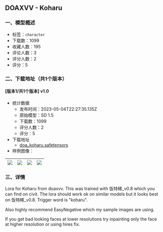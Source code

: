 ## DOAXVV - Koharu
### 一、模型概述

- 标签：`character`
- 下载数：1099
- 收藏人数：195
- 评论人数：3
- 评分人数：2
- 评分：5

### 二、下载地址（共1个版本）

#### [版本1/共1个版本] v1.0

- 统计数据
  - 发布时间：2023-05-04T22:27:35.135Z
  - 原始模型：SD 1.5
  - 下载数：1099
  - 评分人数：2
  - 评分：5
- 下载地址
  - [doa_koharu.safetensors](https://civitai.com/api/download/models/62564)
- 样例图像：

| <img src="https://image.civitai.com/xG1nkqKTMzGDvpLrqFT7WA/83771b94-6dd3-45b3-a8a9-a0ca90f1f1b9/width=450/688936.jpeg" /> | <img src="https://image.civitai.com/xG1nkqKTMzGDvpLrqFT7WA/ab321bab-9906-4787-b253-4baabeb98198/width=450/688937.jpeg" /> | <img src="https://image.civitai.com/xG1nkqKTMzGDvpLrqFT7WA/13ad2d24-519c-4cdc-81b0-1103809bec45/width=450/688938.jpeg" /> | <img src="https://image.civitai.com/xG1nkqKTMzGDvpLrqFT7WA/e1e2b168-ad47-4986-85de-e7981416e657/width=450/688939.jpeg" /> |
| ---- | ---- | ---- | ---- |


### 三、详情
<p>Lora for Koharu from doaxvv. This was trained with 饭特稀_v0.8 which you can find on civit. The lora should work ok on similar models but it looks best on 饭特稀_v0.8. Trigger word is "koharu".</p><p>Also highly recommend EasyNegative which my sample images are using.</p><p>If you get bad looking faces at lower resolutions try inpainting only the face at higher resolution or using hires fix.</p>